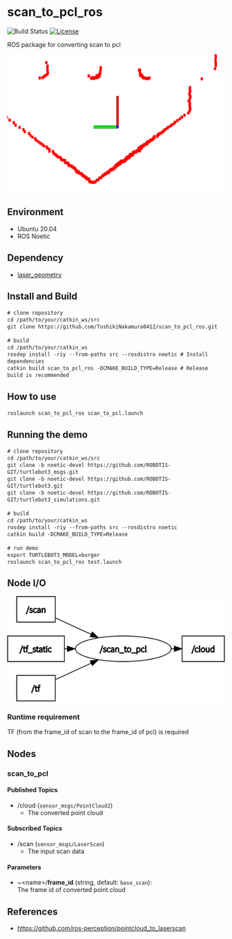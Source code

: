 # scan_to_pcl_ros

![Build Status](https://github.com/ToshikiNakamura0412/scan_to_pcl_ros/workflows/build/badge.svg)
[![License](https://img.shields.io/badge/License-BSD_3--Clause-blue.svg)](https://opensource.org/licenses/BSD-3-Clause)

ROS package for converting scan to pcl

<p align="center">
  <img src="images/scan_to_pcl.png" height="320px"/>
</p>

## Environment
- Ubuntu 20.04
- ROS Noetic

## Dependency
- [laser_geometry](http://wiki.ros.org/laser_geometry)

## Install and Build
```
# clone repository
cd /path/to/your/catkin_ws/src
git clone https://github.com/ToshikiNakamura0412/scan_to_pcl_ros.git

# build
cd /path/to/your/catkin_ws
rosdep install -riy --from-paths src --rosdistro noetic # Install dependencies
catkin build scan_to_pcl_ros -DCMAKE_BUILD_TYPE=Release # Release build is recommended
```

## How to use
```
roslaunch scan_to_pcl_ros scan_to_pcl.launch
```

## Running the demo
```
# clone repository
cd /path/to/your/catkin_ws/src
git clone -b noetic-devel https://github.com/ROBOTIS-GIT/turtlebot3_msgs.git
git clone -b noetic-devel https://github.com/ROBOTIS-GIT/turtlebot3.git
git clone -b noetic-devel https://github.com/ROBOTIS-GIT/turtlebot3_simulations.git

# build
cd /path/to/your/catkin_ws
rosdep install -riy --from-paths src --rosdistro noetic
catkin build -DCMAKE_BUILD_TYPE=Release

# run demo
export TURTLEBOT3_MODEL=burger
roslaunch scan_to_pcl_ros test.launch
```

## Node I/O
![Node I/O](images/node_io.png)

### Runtime requirement
TF (from the frame_id of scan to the frame_id of pcl) is required

## Nodes
### scan_to_pcl
#### Published Topics
- /cloud (`sensor_msgs/PointCloud2`)
  - The converted point cloud

#### Subscribed Topics
- /scan (`sensor_msgs/LaserScan`)
  - The input scan data

#### Parameters
- ~\<name>/<b>frame_id</b> (string, default: `base_scan`):<br>
  The frame id of converted point cloud

## References
- https://github.com/ros-perception/pointcloud_to_laserscan
